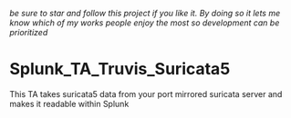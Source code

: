 *be sure to star and follow this project if you like it. By doing so it lets me know which of my works people enjoy the most so development can be prioritized*

# Splunk_TA_Truvis_Suricata5
This TA takes suricata5 data from your port mirrored suricata server and makes it readable within Splunk
